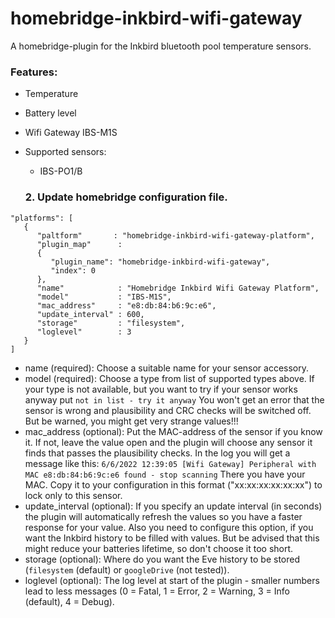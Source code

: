 # homebridge-inkbird-wifi-gateway
A homebridge-plugin for the Inkbird bluetooth pool temperature sensors.

### Features:
- Temperature 
- Battery level
- Wifi Gateway IBS-M1S
- Supported sensors:
   - IBS-PO1/B 
   
   
   ### 2. Update homebridge configuration file.
```
"platforms": [
   {
      "paltform"       : "homebridge-inkbird-wifi-gateway-platform",
      "plugin_map"      :
      {
         "plugin_name": "homebridge-inkbird-wifi-gateway",
         "index": 0
      },
      "name"            : "Homebridge Inkbird Wifi Gateway Platform",
      "model"           : "IBS-M1S",
      "mac_address"     : "e8:db:84:b6:9c:e6",
      "update_interval" : 600,
      "storage"         : "filesystem",
      "loglevel"        : 3
   }
]
```
- name            (required): Choose a suitable name for your sensor accessory.
- model           (required): Choose a type from list of supported types above.
                              If your type is not available, but you want to try if your sensor works anyway put
                              `not in list - try it anyway`
                              You won't get an error that the sensor is wrong and plausibility and CRC checks will be switched off.
                              But be warned, you might get very strange values!!!
- mac_address     (optional): Put the MAC-address of the sensor if you know it.
                              If not, leave the value open and the plugin will choose any sensor it finds that passes the plausibility checks. In the log you will get a message like this:
                              `6/6/2022 12:39:05 [Wifi Gateway] Peripheral with MAC e8:db:84:b6:9c:e6 found - stop scanning`
                              There you have your MAC. Copy it to your configuration in this format ("xx:xx:xx:xx:xx:xx") to lock only to this sensor.
- update_interval (optional): If you specify an update interval (in seconds) the plugin will automatically refresh the values so you have
                              a faster response for your value. Also you need to configure this option, if you want the Inkbird history to be
                              filled with values. But be advised that this might reduce your batteries lifetime, so don't choose it too short.
- storage         (optional): Where do you want the Eve history to be stored (`filesystem` (default) or `googleDrive` (not tested)).
- loglevel        (optional): The log level at start of the plugin - smaller numbers lead to less messages
                              (0 = Fatal, 1 = Error, 2 = Warning, 3 = Info (default), 4 = Debug).









